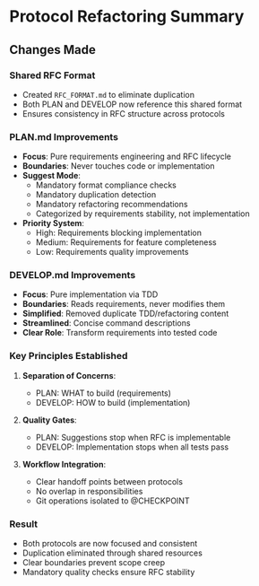 # Protocol Refactoring Summary

## Changes Made

### Shared RFC Format
- Created `RFC_FORMAT.md` to eliminate duplication
- Both PLAN and DEVELOP now reference this shared format
- Ensures consistency in RFC structure across protocols

### PLAN.md Improvements
- **Focus**: Pure requirements engineering and RFC lifecycle
- **Boundaries**: Never touches code or implementation
- **Suggest Mode**: 
  - Mandatory format compliance checks
  - Mandatory duplication detection
  - Mandatory refactoring recommendations
  - Categorized by requirements stability, not implementation
- **Priority System**: 
  - High: Requirements blocking implementation
  - Medium: Requirements for feature completeness
  - Low: Requirements quality improvements

### DEVELOP.md Improvements
- **Focus**: Pure implementation via TDD
- **Boundaries**: Reads requirements, never modifies them
- **Simplified**: Removed duplicate TDD/refactoring content
- **Streamlined**: Concise command descriptions
- **Clear Role**: Transform requirements into tested code

### Key Principles Established

1. **Separation of Concerns**:
   - PLAN: WHAT to build (requirements)
   - DEVELOP: HOW to build (implementation)

2. **Quality Gates**:
   - PLAN: Suggestions stop when RFC is implementable
   - DEVELOP: Implementation stops when all tests pass

3. **Workflow Integration**:
   - Clear handoff points between protocols
   - No overlap in responsibilities
   - Git operations isolated to @CHECKPOINT

### Result
- Both protocols are now focused and consistent
- Duplication eliminated through shared resources
- Clear boundaries prevent scope creep
- Mandatory quality checks ensure RFC stability